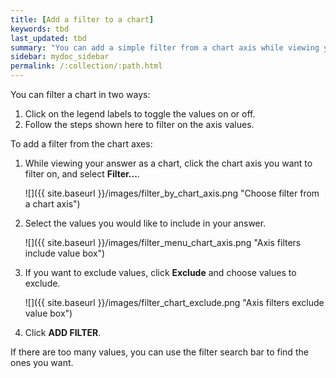 ```yaml
---
title: [Add a filter to a chart]
keywords: tbd
last_updated: tbd
summary: "You can add a simple filter from a chart axis while viewing your answer as a chart."
sidebar: mydoc_sidebar
permalink: /:collection/:path.html
---
```

You can filter a chart in two ways:

1.  Click on the legend labels to toggle the values on or off.
2.  Follow the steps shown here to filter on the axis values.

To add a filter from the chart axes:

1. While viewing your answer as a chart, click the chart axis you want to filter on, and select **Filter...**.

     ![]({{ site.baseurl }}/images/filter_by_chart_axis.png "Choose filter from a chart axis")

2. Select the values you would like to include in your answer.

     ![]({{ site.baseurl }}/images/filter_menu_chart_axis.png "Axis filters include value box")

3. If you want to exclude values, click **Exclude** and choose values to exclude.

     ![]({{ site.baseurl }}/images/filter_chart_exclude.png "Axis filters exclude value box")

4. Click **ADD FILTER**.

If there are too many values, you can use the filter search bar to find the ones you want.
